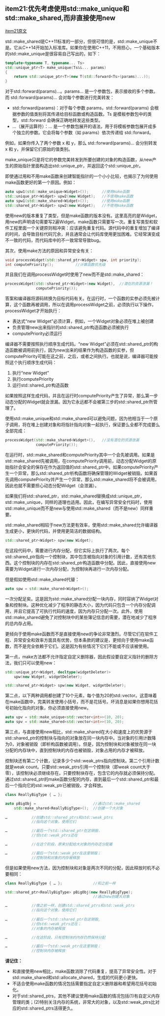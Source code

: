 ## item21:优先考虑使用std::make_unique和std::make_shared,而非直接使用new

[item21原文](https://cntransgroup.github.io/EffectiveModernCppChinese/4.SmartPointers/item21.html)

std::make_shared是C++11标准的一部分，但很可惜的是，std::make_unique不是。它从C++14开始加入标准库。如果你在使用C++11，不用担心，一个基础版本的std::make_unique是很容易自己写出的，如下：
```C++
template<typename T, typename... Ts>
std::unique_ptr<T> make_unique(Ts&&... params)
{
    return std::unique_ptr<T>(new T(std::forward<Ts>(params)...));
}
```
对于std::forward<Ts>(params)...。params... 是一个参数包，表示接收的多个参数。而 std::forward<Ts>(params)... 会对每个参数进行完美转发：

* std::forward<Ts>(params)：对于每个参数 params，std::forward<Ts>(params) 会根据参数的值类别将其传递给目标函数或构造函数。Ts 是模板参数包中的类型，std::forward<Ts> 会确保正确地转发这些类型。
* ...（展开运算符）：... 是一个参数包展开的语法，用于将模板参数包展开成多个独立的参数。它会将每个参数（如 params）依次传递给 std::forward。

例如，如果你传入了两个参数 x 和 y，那么 std::forward<Ts>(params)... 会分别转发 x 和 y，并保留它们原始的值类别。

make_unique只是将它的参数完美转发到所要创建的对象的构造函数，从new产生的原始指针里面构造出std::unique_ptr，并返回这个std::unique_ptr。

即使通过用和不用make函数来创建智能指针的一个小小比较，也揭示了为何使用make函数更好的第一个原因。例如：
```C++
auto upw1(std::make_unique<Widget>());      //使用make函数
std::unique_ptr<Widget> upw2(new Widget);   //不使用make函数
auto spw1(std::make_shared<Widget>());      //使用make函数
std::shared_ptr<Widget> spw2(new Widget);   //不使用make函数
```
使用new的版本重复了类型，但是make函数的版本没有。这里高亮的是Widget，用new的声明语句需要写2遍Widget，make函数只需要写一次。重复写类型和软件工程里面一个关键原则相冲突：应该避免重复代码。源代码中的重复增加了编译的时间，会导致目标代码冗余，并且通常会让代码库使用更加困难。它经常演变成不一致的代码，而代码库中的不一致常常导致bug。

其次，使用make方法的原因和异常安全有关：
```C++
void processWidget(std::shared_ptr<Widget> spw, int priority);
int computePriority();          //计算函数优先级
```

并且我们在调用processWidget时使用了new而不是std::make_shared：
```C++
processWidget(std::shared_ptr<Widget>(new Widget),  //潜在的资源泄漏！
              computePriority());
```

答案和编译器将源码转换为目标代码有关。在运行时，一个函数的实参必须先被计算，这个函数再被调用，所以在调用processWidget之前，必须执行以下操作，processWidget才开始执行：
* 表达式“new Widget”必须计算，例如，一个Widget对象必须在堆上被创建
* 负责管理new出来指针的std::shared_ptr<Widget>构造函数必须被执行
* computePriority必须运行

编译器不需要按照执行顺序生成代码。“new Widget”必须在std::shared_ptr的构造函数被调用前执行，因为new出来的结果作为构造函数的实参，但computePriority可能在这之前，之后，或者之间执行。也就是说，编译器可能按照这个执行顺序生成代码：
1. 执行“new Widget”
2. 执行computePriority
3. 运行std::shared_ptr构造函数


如果按照这样生成代码，并且在运行时computePriority产生了异常，那么第一步动态分配的Widget就会泄漏。因为它永远都不会被第三步的std::shared_ptr所管理了。

使用std::make_unique和std::make_shared可以避免问题，因为他相当于一个原子调用，将在堆上创建对象和将指针指向对象一起执行，保证要么全都不完成要么全部完成：
```C++
processWidget(std::make_shared<Widget>(),   //没有潜在的资源泄漏
              computePriority());
```
在运行时，std::make_shared和computePriority其中一个会先被调用。如果是std::make_shared先被调用，在computePriority调用前，动态分配Widget的原始指针会安全的保存在作为返回值的std::shared_ptr中。如果computePriority产生一个异常，那么std::shared_ptr析构函数将确保管理的Widget被销毁。如果首先调用computePriority并产生一个异常，那么std::make_shared将不会被调用，因此也就不需要担心动态分配Widget（会泄漏）。

如果我们将std::shared_ptr，std::make_shared替换成std::unique_ptr，std::make_unique，同样的道理也适用。因此，在编写异常安全代码时，使用std::make_unique而不是new与使用std::make_shared（而不是new）同样重要。

std::make_shared相较于new方法更有效率，使用std::make_shared允许编译器生成更小，更快的代码，并使用更简洁的数据结构。
```C++
std::shared_ptr<Widget> spw(new Widget);
```
在这段代码中，需要进行内存分配，但它实际上执行了两次。每个std::shared_ptr指向一个控制块，其中包含被指向对象的引用计数，还有其他东西。这个控制块的内存在std::shared_ptr构造函数中分配。因此，直接使用new需要为Widget进行一次内存分配，为控制块再进行一次内存分配。

但是假如使用std::make_shared代替：
```C++
auto spw = std::make_shared<Widget>();
```
一次分配足矣。这是因为std::make_shared分配一块内存，同时容纳了Widget对象和控制块。这种优化减少了程序的静态大小，因为代码只包含一个内存分配调用，并且它提高了可执行代码的速度，因为内存只分配一次。此外，使用std::make_shared避免了对控制块中的某些簿记信息的需要，潜在地减少了程序的总内存占用。

更倾向于使用make函数而不是直接使用new的争论非常激烈。尽管它们在软件工程、异常安全和效率方面具有优势，但本条款的建议是，更倾向于使用make函数，而不是完全依赖于它们。这是因为有些情况下它们不能或不应该被使用。

第一点，make方法都不允许指定自定义删除器，因此假设要自定义指针的删除方法，我们只可以使用new：
```C++
std::unique_ptr<Widget, decltype(widgetDeleter)>
    upw(new Widget, widgetDeleter);

std::shared_ptr<Widget> spw(new Widget, widgetDeleter);
```

第二点，以下两种调用都创建了10个元素，每个值为20的std::vector。这意味着在make函数中，完美转发使用小括号，而不是花括号。坏消息是如果你想用花括号初始化指向的对象，你必须直接使用new。
```C++
auto upv = std::make_unique<std::vector<int>>(10, 20);
auto spv = std::make_shared<std::vector<int>>(10, 20);
```

第三点，与直接使用new相比，std::make_shared在大小和速度上的优势源于std::shared_ptr的控制块与指向的对象放在同一块内存中。当对象的引用计数降为0，对象被销毁（即析构函数被调用）。但是，因为控制块和对象被放在同一块分配的内存块中，直到控制块的内存也被销毁，对象占用的内存才被释放。

控制块还有第二个计数，记录多少个std::weak_ptrs指向控制块。第二个引用计数就是weak count。只要std::weak_ptrs引用一个控制块（即weak count大于零），该控制块必须继续存在。只要控制块存在，包含它的内存就必须保持分配。通过std::shared_ptr的make函数分配的内存，直到最后一个std::shared_ptr和最后一个指向它的std::weak_ptr已被销毁，才会释放。
```C++
class ReallyBigType { … };

auto pBigObj =                          //通过std::make_shared
    std::make_shared<ReallyBigType>();  //创建一个大对象
                    
…           //创建std::shared_ptrs和std::weak_ptrs
            //指向这个对象，使用它们

…           //最后一个std::shared_ptr在这销毁，
            //但std::weak_ptrs还在

…           //在这个阶段，原来分配给大对象的内存还分配着

…           //最后一个std::weak_ptr在这里销毁；
            //控制块和对象的内存被释放
```

但是如果使用new方法，因为控制块和对象是两次不同的分配，因此释放时机不必要相同：
```C++
class ReallyBigType { … };              //和之前一样

std::shared_ptr<ReallyBigType> pBigObj(new ReallyBigType);
                                        //通过new创建大对象

…           //像之前一样，创建std::shared_ptrs和std::weak_ptrs
            //指向这个对象，使用它们
            
…           //最后一个std::shared_ptr在这销毁,
            //但std::weak_ptrs还在；
            //对象的内存被释放

…           //在这阶段，只有控制块的内存仍然保持分配

…           //最后一个std::weak_ptr在这里销毁；
            //控制块内存被释放
```

**请记住：**
* 和直接使用new相比，make函数消除了代码重复，提高了异常安全性。对于std::make_shared和std::allocate_shared，生成的代码更小更快。
* 不适合使用make函数的情况包括需要指定自定义删除器和希望用花括号初始化。
* 对于std::shared_ptrs，其他不建议使用make函数的情况包括(1)有自定义内存管理的类；(2)特别关注内存的系统，非常大的对象，以及std::weak_ptrs比对应的std::shared_ptrs活得更久。

